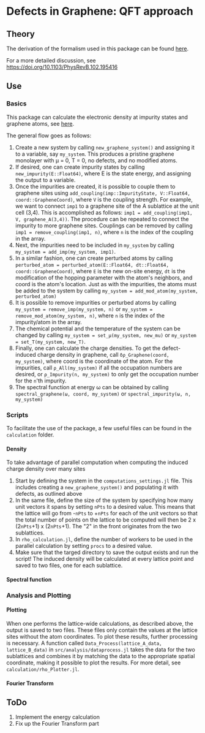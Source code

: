 # Defects in Graphene: QFT approach

## Theory

The derivation of the formalism used in this package can be found [here](https://github.com/rodinalex/graphene-QFT-defects/blob/main/Theory/Theory.pdf).

For a more detailed discussion, see https://doi.org/10.1103/PhysRevB.102.195416

## Use

### Basics

This package can calculate the electronic density at impurity states and graphene atoms, see [here](https://github.com/rodinalex/graphene-QFT-defects/blob/main/example/example.jl).

The general flow goes as follows:
1. Create a new system by calling `new_graphene_system()` and assigning it to a variable, say `my_system`. This produces a pristine graphene monolayer with μ = 0, T = 0, no defects, and no modified atoms.
2. If desired, one can create impurity states by calling `new_impurity(E::Float64)`, where E is the state energy, and assigning the output to a variable.
3. Once the impurities are created, it is possible to couple them to graphene sites using `add_coupling(imp::ImpurityState, V::Float64, coord::GrapheneCoord)`, where `V` is the coupling strength. For example, we want to connect `imp1` to a graphene site of the A sublattice at the unit cell (3,4). This is accomplished as follows: `imp1 = add_coupling(imp1, V, graphene_A(3,4))`. The procedure can be repeated to connect the impurity to more graphene sites. Couplings can be removed by calling `imp1 = remove_coupling(imp1, n)`, where `n` is the index of the coupling in the array.
4. Next, the impurities need to be included in `my_system` by calling `my_system = add_imp(my_system, imp1)`.
5. In a similar fashion, one can create perturbed atoms by calling `perturbed_atom = perturbed_atom(E::Float64, dt::Float64, coord::GrapheneCoord)`, where `E` is the new on-site energy, `dt` is the modification of the hopping parameter with the atom's neighbors, and coord is the atom's location. Just as with the impurities, the atoms must be added to the system by calling `my_system = add_mod_atom(my_system, perturbed_atom)`
6. It is possible to remove impurities or perturbed atoms by calling `my_system = remove_imp(my_system, n)` or `my_system = remove_mod_atom(my_system, n)`, where `n` is the index of the impurity/atom in the array.
7. The chemical potential and the temperature of the system can be changed by calling `my_system = set_μ(my_system, new_mu)` or `my_system = set_T(my_system, new_T)`.
8. Finally, one can calculate the charge densities. To get the defect-induced charge density in graphene, call `δρ_Graphene(coord, my_system)`, where coord is the coordinate of the atom. For the impurities, call `ρ_All(my_system)` if all the occupation numbers are desired, or `ρ_Impurity(n, my_system)` to only get the occupation number for the `n`'th impurity.
9. The spectral function at energy ω can be obtained by calling `spectral_graphene(ω, coord, my_system)` or `spectral_impurity(ω, n, my_system)`

### Scripts

To facilitate the use of the package, a few useful files can be found in the `calculation` folder.

#### Density
To take advantage of parallel computation when computing the induced charge density over many sites
1. Start by defining the system in the `computations_settings.jl` file. This includes creating a `new_graphene_system()` and populating it with defects, as outlined above
2. In the same file, define the size of the system by specifying how many unit vectors it spans by setting `nPts` to a desired value. This means that the lattice will go from -`nPts` to +`nPts` for each of the unit vectors so that the total number of points on the lattice to be computed will then be 2 x (2`nPts`+1) x (2`nPts`+1). The "2" in the front originates from the two sublattices.
3. In `rho_calculation.jl`, define the number of workers to be used in the parallel calculation by setting `procs` to a desired value.
4. Make sure that the targed directory to save the output exists and run the script! The induced density will be calculated at every lattice point and saved to two files, one for each sublattice.

#### Spectral function

### Analysis and Plotting

#### Plotting

When one performs the lattice-wide calculations, as described above, the output is saved to two files. These files only contain the values at the lattice sites without the atom coordinates. To plot these results, further processing is necessary. A function called `Data_Process(lattice_A_data, lattice_B_data)` in `src/analysis/dataprocess.jl` takes the data for the two sublattices and combines it by matching the data to the appropriate spatial coordinate, making it possible to plot the results. For more detail, see `calculation/rho_Plotter.jl`.

#### Fourier Transform



## ToDo

1. Implement the energy calculation
2. Fix up the Fourier Transform part
